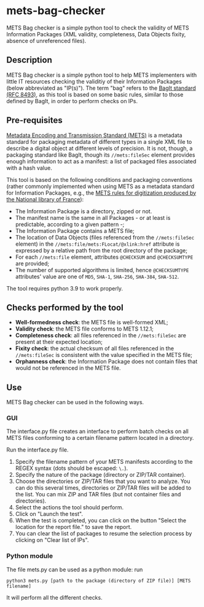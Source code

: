 # mets-bag-checker
METS Bag checker is a simple python tool to check the validity of METS Information Packages (XML validity, completeness, Data Objects fixity, absence of unreferenced files).
## Description
METS Bag checker is a simple python tool to help METS implementers with little IT resources checking the validitiy of their Information Packages (below abbreviated as "IP(s)"). The term "bag" refers to the [BagIt standard (RFC 8493)](https://www.rfc-editor.org/rfc/rfc8493), as this tool is based on some basic rules, similar to those defined by BagIt, in order to perform checks on IPs.

## Pre-requisites
[Metadata Encoding and Transmission Standard (METS)](https://www.loc.gov/standards/mets/) is a metadata standard for packaging metadata of different types in a single XML file to describe a digital object at different levels of precision. It is not, though, a packaging standard like BagIt, though its `//mets:fileSec` element provides enough information to act as a manifest: a list of packaged files associated with a hash value.

This tool is based on the following conditions and packaging conventions (rather commonly implemented when using METS as a metadata standard for Information Packages, e.g., the [METS rules for digitization produced by the National library of France](https://www.bnf.fr/fr/les-referentiels-de-numerisation-de-la-bnf#bnf-enrichissement-des-m-tadonn-es)):
* The Information Package is a directory, zipped or not.
* The manifest name is the same in all Packages - or at least is predictable, according to a given pattern -;
* The Information Package contains a METS file;
* The location of Data Objects (files referenced from the `//mets:fileSec` element) in the `//mets:file/mets:FLocat/@xlink:href` attribute is expressed by a relative path from the root directory of the package;
* For each `//mets:file` element, attributes `@CHECKSUM` and `@CHECKSUMTYPE` are provided;
* The number of supported algorithms is limited, hence `@CHECKSUMTYPE` attributes' value are one of `MD5`, `SHA-1`, `SHA-256`, `SHA-384`, `SHA-512`.

The tool requires python 3.9 to work properly.

## Checks performed by the tool
* **Well-formedness check**: the METS file is well-formed XML;
* **Validity check**: the METS file conforms to METS 1.12.1;
* **Completeness check**: all files referenced in the `//mets:fileSec` are present at their expected location;
* **Fixity check**: the actual checksum of all files referenced in the `//mets:fileSec` is consistent with the value specified in the METS file;
* **Orphanness check**: the Information Package does not contain files that would not be referenced in the METS file.

## Use
METS Bag checker can be used in the following ways.
### GUI
The interface.py file creates an interface to perform batch checks on all METS files conforming to a certain filename pattern located in a directory.

Run the interface.py file.

1. Specify the filename pattern of your METS manifests according to the REGEX syntax (dots should be escaped: `\.`).
2. Specify the nature of the package (directory or ZIP/TAR container).
3. Choose the directories or ZIP/TAR files that you want to analyze. You can do this several times, directories or ZIP/TAR files will be added to the list. You can mix ZIP and TAR files (but not container files and directories).
4. Select the actions the tool should perform.
5. Click on "Launch the test".
6. When the test is completed, you can click on the button "Select the location for the report file." to save the report.
7. You can clear the list of packages to resume the selection process by clicking on "Clear list of IPs".

### Python module
The file mets.py can be used as a python module: run

`python3 mets.py [path to the package (directory of ZIP file)] [METS filename]`

It will perform all the different checks.